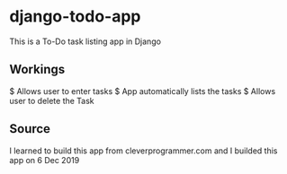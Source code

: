 # django-todo-app
This is a To-Do task listing app in Django
## Workings
$ Allows user to enter tasks
$ App automatically lists the tasks
$ Allows user to delete the Task
## Source
I learned to build this app from cleverprogrammer.com and I builded this app on 6 Dec 2019
